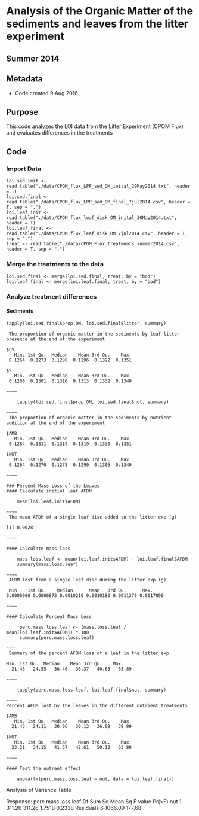 # Analysis of the Organic Matter of the sediments and leaves from the litter experiment 

## Summer 2014 

## Metadata

* Code created 9 Aug 2016

## Purpose

This code analyzes the LOI data from the Litter Experiment (CPOM Flux) and evaluates differences in the treatments

## Code
### Import Data

    loi.sed.init <- read.table("./data/CPOM_flux_LPP_sed_OM_inital_29May2014.txt", header = T)
    loi.sed.final <- read.table("./data/CPOM_flux_LPP_sed_OM_final_7jul2014.csv", header = T, sep = ",")
    loi.leaf.init <- read.table("./data/CPOM_flux_leaf_disk_OM_inital_30May2014.txt", header = T)
    loi.leaf.final <- read.table("./data/CPOM_flux_leaf_disk_OM_7jul2014.csv", header = T, sep = ",")
    treat <- read.table("./data/CPOM_Flux_treatments_summer2014.csv", header = T, sep = ",")

### Merge the treatments to the data

    loi.sed.final <- merge(loi.sed.final, treat, by = "bod")
    loi.leaf.final <- merge(loi.leaf.final, treat, by = "bod")

### Analyze treatment differences
#### Sediments

    tapply(loi.sed.final$prop.OM, loi.sed.final$litter, summary)

~~~~~
 The proportion of organic matter in the sediments by leaf litter presence at the end of the experiment

$LS
   Min. 1st Qu.  Median    Mean 3rd Qu.    Max. 
 0.1264  0.1273  0.1280  0.1296  0.1322  0.1351 

$S
   Min. 1st Qu.  Median    Mean 3rd Qu.    Max. 
 0.1268  0.1301  0.1316  0.1313  0.1332  0.1340 

~~~~
 
    tapply(loi.sed.final$prop.OM, loi.sed.final$nut, summary)

~~~~
 The proportion of organic matter in the sediments by nutrient addition at the end of the experiment

$AMB
   Min. 1st Qu.  Median    Mean 3rd Qu.    Max. 
 0.1284  0.1311  0.1319  0.1319  0.1330  0.1351 

$NUT
   Min. 1st Qu.  Median    Mean 3rd Qu.    Max. 
 0.1264  0.1270  0.1275  0.1290  0.1305  0.1340 

~~~~
 
### Percent Mass Loss of the Leaves
#### Calculate initial leaf AFDM
 
    mean(loi.leaf.init$AFDM)

~~~~
 The mean AFDM of a single leaf disc added to the litter exp (g)

[1] 0.0028

~~~~
 
#### Calculate mass loss
 
    mass.loss.leaf <- mean(loi.leaf.init$AFDM) - loi.leaf.final$AFDM
    summary(mass.loss.leaf)

~~~~
 AFDM lost from a single leaf disc during the litter exp (g)

 Min.   1st Qu.    Median      Mean   3rd Qu.      Max. 
0.0006000 0.0006875 0.0010210 0.0010180 0.0011370 0.0017890 

~~~~

#### Calculate Percent Mass Loss

     perc.mass.loss.leaf <- (mass.loss.leaf / mean(loi.leaf.init$AFDM)) * 100
     summary(perc.mass.loss.leaf)

~~~~
 Summary of the percent AFDM loss of a leaf in the litter exp

Min. 1st Qu.  Median    Mean 3rd Qu.    Max. 
  21.43   24.55   36.46   36.37   40.63   63.89 

~~~~
 
    tapply(perc.mass.loss.leaf, loi.leaf.final$nut, summary)

~~~~
Percent AFDM lost by the leaves in the different nutrient treatments

$AMB
   Min. 1st Qu.  Median    Mean 3rd Qu.    Max. 
  21.43   24.11   30.06   30.13   36.09   38.99 

$NUT
   Min. 1st Qu.  Median    Mean 3rd Qu.    Max. 
  23.21   34.15   41.67   42.61   50.12   63.89 

~~~~

#### Test the nutrent effect
 
    anova(lm(perc.mass.loss.leaf ~ nut, data = loi.leaf.final))

~~~~~
 
Analysis of Variance Table

Response: perc.mass.loss.leaf
          Df  Sum Sq Mean Sq F value Pr(>F)
nut        1  311.26  311.26  1.7518 0.2338
Residuals  6 1066.09  177.68         

~~~~~
